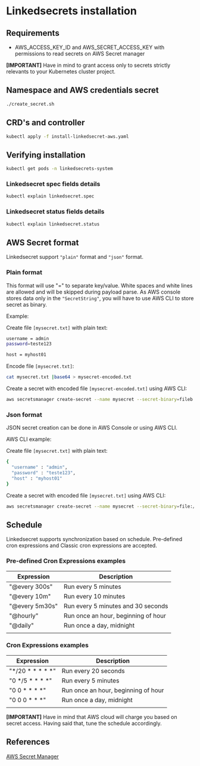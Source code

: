 # Linkedsecrets installation

## Requirements

* AWS_ACCESS_KEY_ID and AWS_SECRET_ACCESS_KEY with permissions to read secrets on AWS Secret manager

**[IMPORTANT]** Have in mind to grant access only to secrets strictly relevants to your Kubernetes cluster project.

## Namespace and AWS credentials secret

```bash
./create_secret.sh
```

## CRD's and controller

```bash
kubectl apply -f install-linkedsecret-aws.yaml
```

## Verifying installation

```bash
kubectl get pods -n linkedsecrets-system
```

### Linkedsecret spec fields details

```bash
kubectl explain linkedsecret.spec
```

### Linkedsecret status fields details

```bash
kubectl explain linkedsecret.status
```

## AWS Secret format 

Linkedsecret support `"plain"` format and `"json"` format.

### Plain format

This format will use "=" to separate key/value. White spaces and white lines are allowed and will be skipped during payload parse. As AWS console stores data only in the `"SecretString"`, you will have to use AWS CLI to store secret as binary.

Example:

Create file `[mysecret.txt]` with plain text:

```bash
username = admin
password=teste123

host = myhost01
```

Encode file `[mysecret.txt]`:

```bash
cat mysecret.txt |base64 > mysecret-encoded.txt
```

Create a secret with encoded file `[mysecret-encoded.txt]` using AWS CLI:

```bash
aws secretsmanager create-secret --name mysecret --secret-binary=fileb://mysecret-encoded.txt
```

### Json format

JSON secret creation can be done in AWS Console or using AWS CLI.

AWS CLI example:

Create file `[mysecret.txt]` with plain text:

```bash
{
  "username" : "admin",
  "password" : "teste123",
  "host" : "myhost01"
}
```

Create a secret with encoded file `[mysecret.txt]` using AWS CLI:

```bash
aws secretsmanager create-secret --name mysecret --secret-binary=file://mysecret.txt
```

## Schedule

Linkedsecret supports synchronization based on schedule. 
Pre-defined cron expressions and Classic cron expressions are accepted.

### Pre-defined Cron Expressions examples

| Expression       | Description                          |
|------------------|--------------------------------------|
| "@every 300s"    | Run every 5 minutes                  |
| "@every 10m"     | Run every 10 minutes                 |
| "@every 5m30s"   | Run every 5 minutes and 30 seconds   |
| "@hourly"        | Run once an hour, beginning of hour  |
| "@daily"         | Run once a day, midnight             |
|                  |                                      |

### Cron Expressions examples

| Expression       | Description                          |
|------------------|--------------------------------------|
| "*/20 * * * * *" | Run every 20 seconds                 |
| "0 */5 * * * *"  | Run every 5 minutes                  |
| "0 0 * * * *"    | Run once an hour, beginning of hour  |
| "0 0 0 * * *"    | Run once a day, midnight             |
|                  |                                      |

**[IMPORTANT]** Have in mind that AWS cloud will charge you based on secret access. Having said that, tune the schedule accordingly.

## References

[AWS Secret Manager](https://docs.aws.amazon.com/secretsmanager/latest/userguide/getting-started.html)
